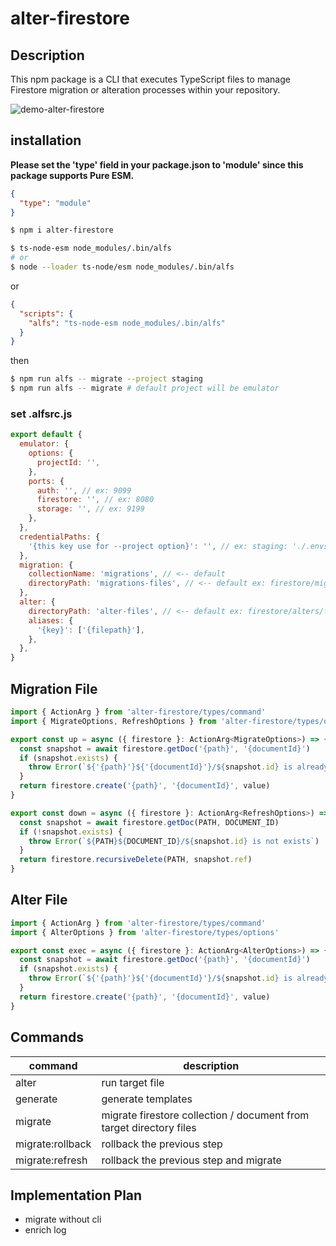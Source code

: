 # alter-firestore

## Description

This npm package is a CLI that executes TypeScript files to manage Firestore migration or alteration processes within your repository.

![demo-alter-firestore](https://user-images.githubusercontent.com/16274232/235307607-3103ce8c-cf5c-48b0-84ac-9639958ae6df.gif)

## installation

**Please set the 'type' field in your package.json to 'module' since this package supports Pure ESM.**

```json
{
  "type": "module"
}
```

```bash
$ npm i alter-firestore
```

```bash
$ ts-node-esm node_modules/.bin/alfs
# or
$ node --loader ts-node/esm node_modules/.bin/alfs
```

or

```json
{
  "scripts": {
    "alfs": "ts-node-esm node_modules/.bin/alfs"
  }
}
```

then

```bash
$ npm run alfs -- migrate --project staging
$ npm run alfs -- migrate # default project will be emulator
```

### set .alfsrc.js

```js
export default {
  emulator: {
    options: {
      projectId: '',
    },
    ports: {
      auth: '', // ex: 9099
      firestore: '', // ex: 8080
      storage: '', // ex: 9199
    },
  },
  credentialPaths: {
    '{this key use for --project option}': '', // ex: staging: './.envs/staging/firebase-admin-sdk.json'
  },
  migration: {
    collectionName: 'migrations', // <-- default
    directoryPath: 'migrations-files', // <-- default ex: firestore/migrations/files
  },
  alter: {
    directoryPath: 'alter-files', // <-- default ex: firestore/alters/files
    aliases: {
      '{key}': ['{filepath}'],
    },
  },
}
```

## Migration File

```ts
import { ActionArg } from 'alter-firestore/types/command'
import { MigrateOptions, RefreshOptions } from 'alter-firestore/types/options'

export const up = async ({ firestore }: ActionArg<MigrateOptions>) => {
  const snapshot = await firestore.getDoc('{path}', '{documentId}')
  if (snapshot.exists) {
    throw Error(`${'{path}'}${'{documentId}'}/${snapshot.id} is already exists`)
  }
  return firestore.create('{path}', '{documentId}', value)
}

export const down = async ({ firestore }: ActionArg<RefreshOptions>) => {
  const snapshot = await firestore.getDoc(PATH, DOCUMENT_ID)
  if (!snapshot.exists) {
    throw Error(`${PATH}${DOCUMENT_ID}/${snapshot.id} is not exists`)
  }
  return firestore.recursiveDelete(PATH, snapshot.ref)
}
```

## Alter File

```ts
import { ActionArg } from 'alter-firestore/types/command'
import { AlterOptions } from 'alter-firestore/types/options'

export const exec = async ({ firestore }: ActionArg<AlterOptions>) => {
  const snapshot = await firestore.getDoc('{path}', '{documentId}')
  if (snapshot.exists) {
    throw Error(`${'{path}'}${'{documentId}'}/${snapshot.id} is already exists`)
  }
  return firestore.create('{path}', '{documentId}', value)
}
```

## Commands

| command          | description                                                         |
| ---------------- | ------------------------------------------------------------------- |
| alter            | run target file                                                     |
| generate         | generate templates                                                  |
| migrate          | migrate firestore collection / document from target directory files |
| migrate:rollback | rollback the previous step                                          |
| migrate:refresh  | rollback the previous step and migrate                              |

## Implementation Plan

- migrate without cli
- enrich log
